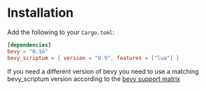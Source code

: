 # Installation

Add the following to your `Cargo.toml`:

```toml
[dependencies]
bevy = "0.16"
bevy_scriptum = { version = "0.9", features = ["lua"] }
```

If you need a different version of bevy you need to use a matching bevy_scriptum
version according to the [bevy support matrix](../bevy_support_matrix.md)
